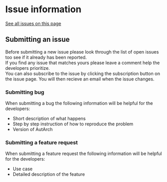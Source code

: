# Issue information
[See all issues on this page](https://github.com/PrevasAutArch/AutArchCustomer/issues)
## Submitting an issue
Before submitting a new issue please look through the list of open issues too see if it already has been reported.  
If you find any issue that matches yours please leave a comment help the developers prioritize.  
You can also subscribe to the issue by clicking the subscription button on the issue page. You will then recieve an email when the issue changes.
  
### Submitting bug
When submitting a bug the following information will be helpful for the developers:
- Short description of what happens
- Step by step instruction of how to reproduce the problem
- Version of AutArch
  
	
### Submitting a feature request
When submitting a feature request the following information will be helpful for the developers:
- Use case
- Detailed description of the feature
